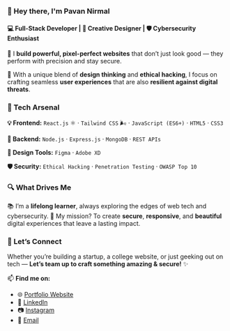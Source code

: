 

### 👋 Hey there, I'm **Pavan Nirmal**

#### 💻 Full-Stack Developer | 🎨 Creative Designer | 🛡️ Cybersecurity Enthusiast



🚀 I **build powerful, pixel-perfect websites** that don’t just look good — they perform with precision and stay secure.

🔐 With a unique blend of **design thinking** and **ethical hacking**, I focus on crafting seamless **user experiences** that are also **resilient against digital threats**.



### 🧰 Tech Arsenal

**💡 Frontend:**
`React.js` ⚛️ · `Tailwind CSS` 🌬️ · `JavaScript (ES6+)` · `HTML5` · `CSS3`

**🧠 Backend:**
`Node.js` · `Express.js` · `MongoDB` · `REST APIs`

**🎨 Design Tools:**
`Figma` · `Adobe XD`

**🛡️ Security:**
`Ethical Hacking` · `Penetration Testing` · `OWASP Top 10`



### 🔍 What Drives Me

📚 I’m a **lifelong learner**, always exploring the edges of web tech and cybersecurity.
🎯 My mission? To create **secure**, **responsive**, and **beautiful** digital experiences that leave a lasting impact.



### 🤝 Let’s Connect

Whether you’re building a startup, a college website, or just geeking out on tech —
**Let’s team up to craft something amazing & secure!** ✨

📫 **Find me on:**

* 🌐 [Portfolio Website](https://pavannirmal07.github.io/Portfolio/)
* 💼 [LinkedIn](https://in.linkedin.com/in/pavan-nirmal-700552101)
* 📷 [Instagram](https://instagram.com/pavan__nirmal)
* 📧 [Email](mailto:pavannirmal07@gmail.com)

